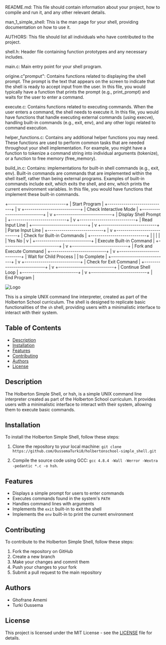 README.md:               This file should contain information about your project, how to compile and run it, and any other relevant details.

man_1_simple_shell:      This is the man page for your shell, providing documentation on how to use it.

AUTHORS:                 This file should list all individuals who have contributed to the project.

shell.h:                 Header file containing function prototypes and any necessary includes.

main.c:                  Main entry point for your shell program.

origine.c"promput":                Contains functions related to displaying the shell prompt.
                         The prompt is the text that appears on the screen to indicate that the shell is ready to accept input from the user. In this file, you would typically have a function that prints the prompt (e.g., print_prompt) and waits for the user to enter a command.

execute.c:               Contains functions related to executing commands.
                         When the user enters a command, the shell needs to execute it. In this file, you would have functions that handle executing external commands (using execve), handling built-in commands (e.g., exit, env), and any other logic related to command execution.

helper_functions.c:      Contains any additional helper functions you may need.
                         These functions are used to perform common tasks that are needed throughout your shell implementation. For example, you might have a function to tokenize a command string into individual arguments (tokenize), or a function to free memory (free_memory).

build_in.c: Contains:    implementations for built-in shell commands (e.g., exit, env).
                         Built-in commands are commands that are implemented within the shell itself, rather than being external programs. Examples of built-in commands include exit, which exits the shell, and env, which prints the current environment variables. In this file, you would have functions that implement these built-in commands.


+-----------------------------+
|        Start Program        |
+-----------------------------+
             |
             v
+----------------------------+
|    Check Interactive Mode   |
+----------------------------+
             |
             v
+----------------------------+
|     Display Shell Prompt    |
+----------------------------+
             |
             v
+----------------------------+
|       Read Input Line       |
+----------------------------+
             |
             v
+----------------------------+
|       Parse Input Line      |
+----------------------------+
             |
             v
+----------------------------+
|   Check for Built-in Commands |
+----------------------------+
       |                |
       |                |
       |   Yes        No   |
       v                |
+----------------------------+
|     Execute Built-in Command |
+----------------------------+
             |
             v
+----------------------------+
|    Fork and Execute Command  |
+----------------------------+
             |
             v
+----------------------------+
|      Wait for Child Process  |
|         to Complete          |
+----------------------------+
             |
             v
+----------------------------+
|     Check for Exit Command   |
+----------------------------+
             |
             v
+----------------------------+
|       Continue Shell Loop    |
+----------------------------+
             |
             v
+----------------------------+
|         End Program         |

![Logo](https://blog.holbertonschool.com/wp-content/uploads/2021/05/cropped-Fichier-16.png)




This is a simple UNIX command line interpreter, created as part of the Holberton School curriculum. The shell is designed to replicate basic functionalities of the `sh` shell, providing users with a minimalistic interface to interact with their system.

## Table of Contents

- [Description](#description)
- [Installation](#installation)
- [Features](#features)
- [Contributing](#contributing)
- [Authors](#authors)
- [License](#license)

## Description

The Holberton Simple Shell, or hsh, is a simple UNIX command line interpreter created as part of the Holberton School curriculum. It provides users with a minimalistic interface to interact with their system, allowing them to execute basic commands.

## Installation

To install the Holberton Simple Shell, follow these steps:

1. Clone the repository to your local machine:
``git clone https://github.com/OussemaTurki0/holbertonschool-simple_shell.git``

2. Compile the source code using GCC:
`gcc 4.8.4 -Wall -Werror -Wextra -pedantic *.c -o hsh`.  

## Features

- Displays a simple prompt for users to enter commands
- Executes commands found in the system's `PATH`
- Handles command lines with arguments
- Implements the `exit` built-in to exit the shell
- Implements the `env` built-in to print the current environment

## Contributing

To contribute to the Holberton Simple Shell, follow these steps:

1. Fork the repository on GitHub
2. Create a new branch
3. Make your changes and commit them
4. Push your changes to your fork
5. Submit a pull request to the main repository

## Authors

- Ghofrane Amemi
- Turki Oussema

## License

This project is licensed under the MIT License - see the [LICENSE](LICENSE) file for details.
